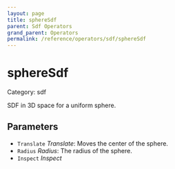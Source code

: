 ```yaml
---
layout: page
title: sphereSdf
parent: Sdf Operators
grand_parent: Operators
permalink: /reference/operators/sdf/sphereSdf
---
```


# sphereSdf

Category: sdf



SDF in 3D space for a uniform sphere.

## Parameters

* `Translate` *Translate*: Moves the center of the sphere.
* `Radius` *Radius*: The radius of the sphere.
* `Inspect` *Inspect*